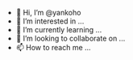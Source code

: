 - 👋 Hi, I’m @yankoho
- 👀 I’m interested in ...
- 🌱 I’m currently learning ...
- 💞️ I’m looking to collaborate on ...
- 📫 How to reach me ...

<!---
yankoho/yankoho is a ✨ special ✨ repository because its `README.md` (this file) appears on your GitHub profile.
You can click the Preview link to take a look at your changes.
--->
